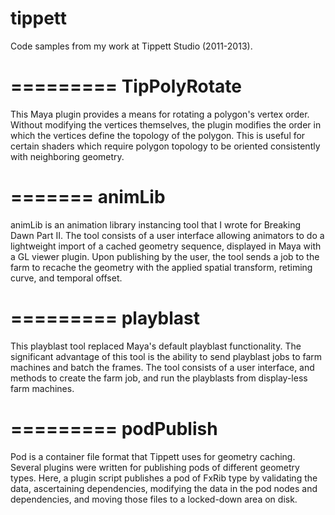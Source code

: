 tippett
=======

Code samples from my work at Tippett Studio (2011-2013).


=========
TipPolyRotate
=========
This Maya plugin provides a means for rotating a polygon's vertex order.  Without modifying the vertices themselves, the plugin modifies the order in which the vertices define the topology of the polygon.  This is useful for certain shaders which require polygon topology to be oriented consistently with neighboring geometry.


=======
animLib
=======
animLib is an animation library instancing tool that I wrote for Breaking Dawn Part II.  The tool consists of a user interface allowing animators to do a lightweight import of a cached geometry sequence, displayed in Maya with a GL viewer plugin.  Upon publishing by the user, the tool sends a job to the farm to recache the geometry with the applied spatial transform, retiming curve, and temporal offset.


=========
playblast
=========
This playblast tool replaced Maya's default playblast functionality.  The significant advantage of this tool is the ability to send playblast jobs to farm machines and batch the frames.  The tool consists of a user interface, and methods to create the farm job, and run the playblasts from display-less farm machines.


=========
podPublish
=========
Pod is a container file format that Tippett uses for geometry caching.  Several plugins were written for publishing pods of different geometry types.  Here, a plugin script publishes a pod of FxRib type by validating the data, ascertaining dependencies, modifying the data in the pod nodes and dependencies, and moving those files to a locked-down area on disk.

